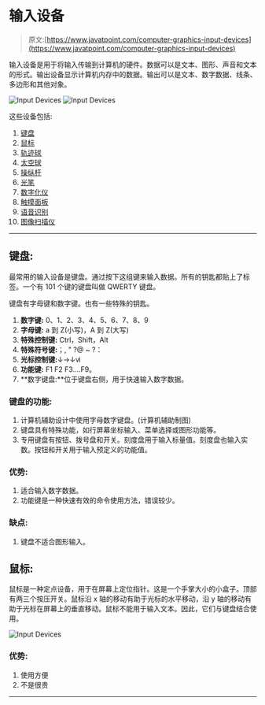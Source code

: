 # 输入设备

> 原文:[https://www.javatpoint.com/computer-graphics-input-devices](https://www.javatpoint.com/computer-graphics-input-devices)

输入设备是用于将输入传输到计算机的硬件。数据可以是文本、图形、声音和文本的形式。输出设备显示计算机内存中的数据。输出可以是文本、数字数据、线条、多边形和其他对象。

![Input Devices](../Images/2371bba12ff4d2560b93b89997772954.png)
![Input Devices](../Images/b0d3e5fcddbfac6474d4c510af328b1f.png)

这些设备包括:

1.  [键盘](#keyboard)
2.  [鼠标](#mouse)
3.  [轨迹球](computer-graphics-trackball)
4.  [太空球](computer-graphics-trackball#spaceball)
5.  [操纵杆](computer-graphics-trackball#joystick)
6.  [光笔](computer-graphics-light-pen)
7.  [数字化仪](computer-graphics-light-pen#digitizer)
8.  [触摸面板](computer-graphics-light-pen#touch-panels)
9.  [语音识别](computer-graphics-light-pen#voice-recognition)
10.  [图像扫描仪](computer-graphics-image-scanner)

* * *

## 键盘:

最常用的输入设备是键盘。通过按下这组键来输入数据。所有的钥匙都贴上了标签。一个有 101 个键的键盘叫做 QWERTY 键盘。

键盘有字母键和数字键。也有一些特殊的钥匙。

1.  **数字键:** 0、1、2、3、4、5、6、7、8、9
2.  **字母键:** a 到 Z(小写)，A 到 Z(大写)
3.  **特殊控制键:** Ctrl，Shift，Alt
4.  **特殊符号键:**；, " ?@ ~ ?：
5.  **光标控制键:**↓→↓ⅵ
6.  **功能键:** F1 F2 F3....F9。
7.  **数字键盘:**位于键盘右侧，用于快速输入数字数据。

### 键盘的功能:

1.  计算机辅助设计中使用字母数字键盘。(计算机辅助制图)
2.  键盘具有特殊功能，如行屏幕坐标输入、菜单选择或图形功能等。
3.  专用键盘有按钮、拨号盘和开关。刻度盘用于输入标量值。刻度盘也输入实数。按钮和开关用于输入预定义的功能值。

### 优势:

1.  适合输入数字数据。
2.  功能键是一种快速有效的命令使用方法，错误较少。

### 缺点:

1.  键盘不适合图形输入。

## 鼠标:

鼠标是一种定点设备，用于在屏幕上定位指针。这是一个手掌大小的小盒子。顶部有两三个按压开关。鼠标沿 x 轴的移动有助于光标的水平移动，沿 y 轴的移动有助于光标在屏幕上的垂直移动。鼠标不能用于输入文本。因此，它们与键盘结合使用。

![Input Devices](../Images/23f772270a1b0f4c0bc04fced81ebe1a.png)

### 优势:

1.  使用方便
2.  不是很贵

* * *